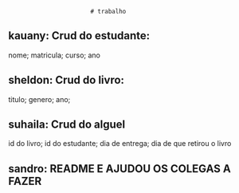                            # trabalho
## kauany: Crud do estudante:
nome;
matricula;
curso;
ano
## sheldon: Crud do livro:
titulo;
genero;
ano;
## suhaila: Crud do alguel
id do livro;
id do estudante;
dia de entrega;
dia de que retirou o livro
## sandro: README E AJUDOU OS COLEGAS A FAZER 
